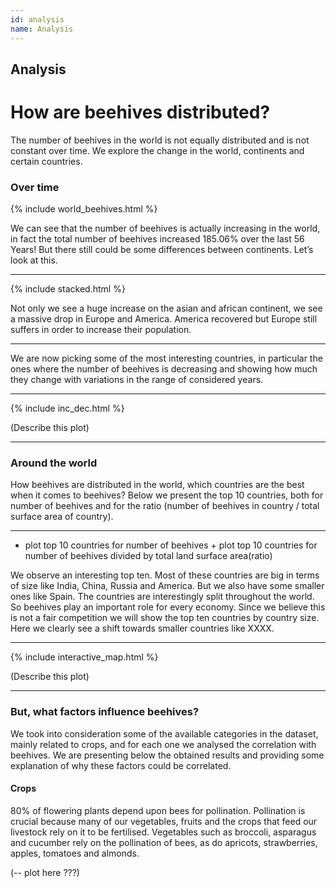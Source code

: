 ```yaml
---
id: analysis
name: Analysis
---
```


## Analysis

# How are beehives distributed?
The number of beehives in the world is not equally distributed and is not constant over time. We explore the change in the world, continents and certain countries.


### **Over time**

{% include world_beehives.html %}

We can see that the number of beehives is actually increasing in the world, in fact the total number of beehives increased 185.06% over the last 56 Years!
But there still could be some differences between continents. Let’s look at this. 

------

{% include stacked.html %}

Not only we see a huge increase on the asian and african continent, we see a massive drop in Europe and America. America recovered but Europe still suffers in order to increase their population.

------

We are now picking some of the most interesting countries, in particular the ones where the number of beehives is decreasing and showing how much they change with variations in the range of considered years.

------

{% include inc_dec.html %}

(Describe this plot)

------

### **Around the world**
How beehives are distributed in the world, which countries are the best when it comes to beehives? 
Below we present the top 10 countries, both for number of beehives and for the ratio (number of beehives in country / total surface area of country). 

------

- plot top 10 countries for number of beehives + plot top 10 countries for number of beehives divided by total land surface area(ratio)


We observe an interesting top ten. Most of these countries are big in terms of size like India, China, Russia and America. But we also have some smaller ones like Spain. The countries are interestingly split throughout the world. So beehives play an important role for every economy. 
Since we believe this is not a fair competition we will show the top ten countries by country size. Here we clearly see a shift towards smaller countries like XXXX.

------

{% include interactive_map.html %}

(Describe this plot)

------

### But, what factors influence beehives? 
We took into consideration some of the available categories in the dataset, mainly related to crops, and for each one we analysed the correlation with beehives. 
We are presenting below the obtained results and providing some explanation of why these factors could be correlated.

#### Crops
80% of flowering plants depend upon bees for pollination. Pollination is crucial because many of our vegetables, fruits and the crops that feed our livestock rely on it to be fertilised. Vegetables such as broccoli, asparagus and cucumber rely on the pollination of bees, as do apricots, strawberries, apples, tomatoes and almonds.

(-- plot here ???)